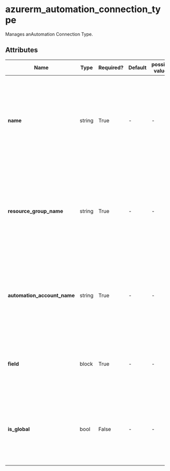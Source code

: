 # azurerm_automation_connection_type

Manages anAutomation Connection Type.

## Attributes

| Name | Type | Required? | Default  | possible values | Description |
| ---- | ---- | --------- | -------- | ----------- | ----------- |
| **name** | string | True | -  |  -  | The name which should be used for this Automation Connection Type. Changing this forces a new Automation to be created. | 
| **resource_group_name** | string | True | -  |  -  | The name of the Resource Group where the Automation should exist. Changing this forces a new Automation to be created. | 
| **automation_account_name** | string | True | -  |  -  | The name of the automation account in which the Connection is created. Changing this forces a new resource to be created. | 
| **field** | block | True | -  |  -  | One or more `field` blocks. Changing this forces a new Automation to be created. | 
| **is_global** | bool | False | -  |  -  | Whether the connection type is global. Changing this forces a new Automation to be created. | 


